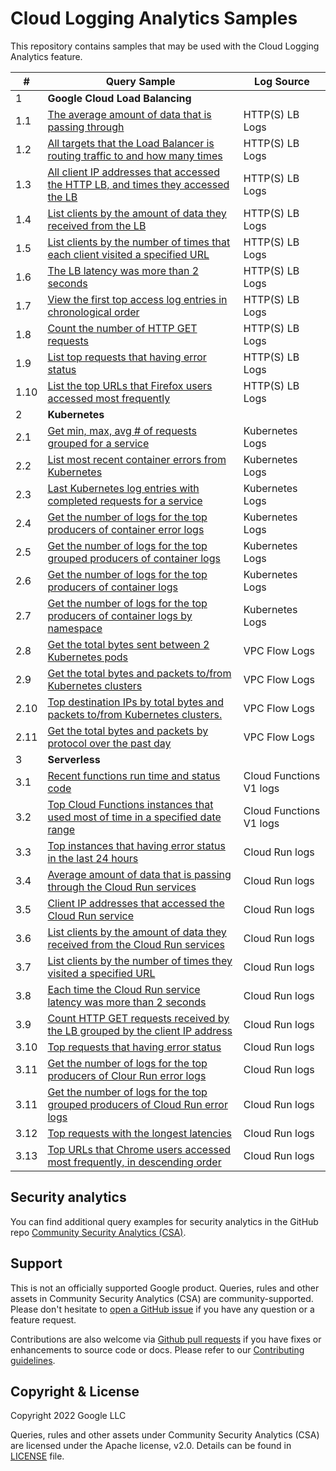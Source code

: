 
# Cloud Logging Analytics Samples

This repository contains samples that may be used with the Cloud Logging Analytics feature.

| # | Query Sample | Log Source |
|---|---|---|
| <div id="login-access-patterns">1</div> | **Google Cloud Load Balancing**
| 1.1| [The average amount of data that is passing through](./samples/gclb/https-lb-avg_data_pass_through.sql)|HTTP(S) LB Logs |
| 1.2| [All targets that the Load Balancer is routing traffic to and how many times](./samples/gclb/https-lb-backend_traffic_percentage.sql)|HTTP(S) LB Logs |
| 1.3| [All client IP addresses that accessed the HTTP LB, and times they accessed the LB](./samples/gclb/https-lb-client_ip_access_times.sql)|HTTP(S) LB Logs |
| 1.4| [List clients by the amount of data they received from the LB](./samples/gclb/https-lb-client_receive_data.sql)|HTTP(S) LB Logs |
| 1.5| [List clients by the number of times that each client visited a specified URL](./samples/gclb/https-lb-client_visit_url_times.sql)|HTTP(S) LB Logs |
| 1.6| [The LB latency was more than 2 seconds](./samples/gclb/https-lb-high_latency_logs.sql)|HTTP(S) LB Logs |
| 1.7| [View the first top access log entries in chronological order](./samples/gclb/https-lb-recent_log_entries.sql)|HTTP(S) LB Logs |
| 1.8| [Count the number of HTTP GET requests](./samples/gclb/https-lb-requst_method_by_client.sql)|HTTP(S) LB Logs |
| 1.9| [List top requests that having error status](./samples/gclb/https-lb-status_code_not_200.sql)|HTTP(S) LB Logs |
| 1.10| [List the top URLs that Firefox users accessed most frequently](./samples/gclb/https-lb-user_agent_most_visited_urls.sql)|HTTP(S) LB Logs |
| <div id="iam-keys-secrets-changes">2</div> | **Kubernetes**
| 2.1| [Get min, max, avg # of requests grouped for a service](./samples/kubernetes/min_max_avg_requests.sql)| Kubernetes Logs |
| 2.2| [List most recent container errors from Kubernetes](./samples/kubernetes/most_recent_container_errors.sql)|Kubernetes Logs |
| 2.3| [Last Kubernetes log entries with completed requests for a service](./samples/kubernetes/pod_hourly_requests.sql)|Kubernetes Logs |
| 2.4| [Get the number of logs for the top producers of container error logs](./samples/kubernetes/top_error_log_producers.sql)|Kubernetes Logs |
| 2.5| [Get the number of logs for the top grouped producers of container logs](./samples/kubernetes/top_log_producers_cluster_loc_name.sql)|Kubernetes Logs |
| 2.6| [Get the number of logs for the top producers of container logs](./samples/kubernetes/top_log_producers_grouped.sql)|Kubernetes Logs |
| 2.7| [Get the number of logs for the top producers of container logs by namespace](./samples/kubernetes/top_log_producers_namespace.sql)|Kubernetes Logs |
| 2.8| [Get the total bytes sent between 2 Kubernetes pods](./samples/kubernetes/network_bytes_between_pods.sql)| VPC Flow Logs	|
| 2.9| [Get the total bytes and packets to/from Kubernetes clusters](./samples/kubernetes/network_bytes_between_clusters.sql)| VPC Flow Logs	|
| 2.10| [Top destination IPs by total bytes and packets to/from Kubernetes clusters.](./samples/kubernetes/network_top_ips_for_clusters.sql)| VPC Flow Logs	|
| 2.11| [Get the total bytes and packets by protocol over the past day](./samples/kubernetes/network_traffic_by_protocol.sql)| VPC Flow Logs	|
| <div id="cloud-provisioning-activity">3</div> | **Serverless**
| 3.1| [Recent functions run time and status code](./samples/serverless/cloud_functions_v1/exectime_with_status.sql)| Cloud Functions V1 logs|
| 3.2| [Top Cloud Functions instances that used most of time in a specified date range](./samples/serverless/cloud_functions_v1/high_latency_responses.sql)|Cloud Functions V1 logs|
| 3.3| [Top instances that having error status in the last 24 hours](./samples/serverless/cloud_functions_v1/status_code_not_200.sql)|Cloud Run logs| 
| 3.4| [Average amount of data that is passing through the Cloud Run services](./samples/serverless/cloud_run/avg_data_pass_through.sql)| Cloud Run logs|
| 3.5| [Client IP addresses that accessed the Cloud Run service](./samples/serverless/cloud_run/client_ip_access_times.sql)|Cloud Run logs|
| 3.6| [List clients by the amount of data they received from the Cloud Run services](./samples/serverless/cloud_run/client_receive_data.sql)| Cloud Run logs|
| 3.7| [List clients by the number of times they visited a specified URL](./samples/serverless/cloud_run/client_visit_url_times.sql)| Cloud Run logs|
| 3.8| [Each time the Cloud Run service latency was more than 2 seconds](./samples/serverless/cloud_run/high_latency_responses.sql)|Cloud Run logs|
| 3.9| [Count HTTP GET requests received by the LB grouped by the client IP address](./samples/serverless/cloud_run/requst_method_by_client.sql)|Cloud Run logs|
| 3.10| [Top requests that having error status](./samples/serverless/cloud_run/status_code_not_200.sql)| Cloud Run logs|
| 3.11| [Get the number of logs for the top producers of Clour Run error logs](./samples/serverless/cloud_run/top_error_log_producers.sql)| Cloud Run logs|
| 3.11| [Get the number of logs for the top grouped producers of Cloud Run error logs](./samples/serverless/cloud_run/top_log_producers_grouped.sql)| Cloud Run logs|
| 3.12| [Top requests with the longest latencies](./samples/serverless/cloud_run/top_long_latency.sql)|Cloud Run logs|
| 3.13| [Top URLs that Chrome users accessed most frequently, in descending order](./samples/serverless/cloud_run/user_agent_most_visited_urls.sql)|Cloud Run logs|

## Security analytics

You can find additional query examples for security analytics in the GitHub repo [Community Security Analytics (CSA)](https://github.com/GoogleCloudPlatform/security-analytics).
## Support

This is not an officially supported Google product. Queries, rules and other assets in Community Security Analytics (CSA) are community-supported. Please don't hesitate to [open a GitHub issue](https://github.com/GoogleCloudPlatform/logging-analytics-samples/issues) if you have any question or a feature request.

Contributions are also welcome via [Github pull requests](https://github.com/GoogleCloudPlatform/logging-analytics-samples/pulls) if you have fixes or enhancements to source code or docs. Please refer to our [Contributing guidelines](./CONTRIBUTING.md).

## Copyright & License

Copyright 2022 Google LLC

Queries, rules and other assets under Community Security Analytics (CSA) are licensed under the Apache license, v2.0. Details can be found in [LICENSE](./LICENSE) file.
